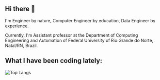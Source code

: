 ## Hi there 👋

I'm Engineer by nature, 
Computer Engineer by education,
Data Engineer by experience.

Currently, I'm Assistant professor at the Department of Computing Engineering and Automation of Federal University of Rio Grande do Norte, Natal/RN, Brazil.

<!--
**cmdviegas/cmdviegas** is a ✨ _special_ ✨ repository because its `README.md` (this file) appears on your GitHub profile.

Here are some ideas to get you started:

- 🔭 I’m currently working on ...
- 🌱 I’m currently learning ...
- 👯 I’m looking to collaborate on ...
- 🤔 I’m looking for help with ...
- 💬 Ask me about ...
- 📫 How to reach me: ...
- 😄 Pronouns: ...
- ⚡ Fun fact: ...
-->

## What I have been coding lately:  

![Top Langs](https://github-readme-stats.vercel.app/api/top-langs/?username=cmdviegas&layout=compact&hide=html,css,cmake&langs_count=6)
